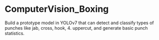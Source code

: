 # ComputerVision_Boxing
Build a prototype model in YOLOv7 that can detect and classify types of punches like jab, cross, hook, 4. uppercut, and generate basic punch statistics.
